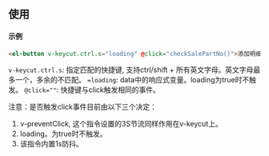 ## 使用
#### 示例
```html
<el-button v-keycut.ctrl.s="loading" @click="checkSalePartNo()">添加明细</el-button>
```
`v-keycut.ctrl.s`: 指定匹配的快捷键, 支持ctrl/shift + 所有英文字母。英文字母最多一个，多余的不匹配。
`=loading`: data中的响应式变量。loading为true时不触发。
`@click=""`: 快捷键与click触发相同的事件。

注意：是否触发click事件目前由以下三个决定：
1. v-preventClick, 这个指令设置的3S节流同样作用在v-keycut上。
2. loading。为true时不触发。
3. 该指令内置1s防抖。